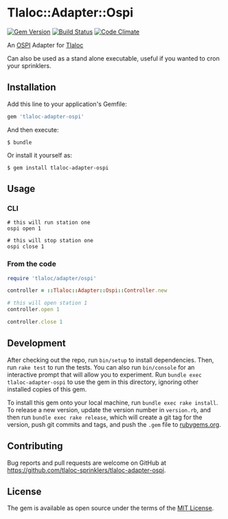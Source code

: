# Tlaloc::Adapter::Ospi

[![Gem Version](https://badge.fury.io/rb/tlaloc-adapter-ospi.svg)](http://badge.fury.io/rb/tlaloc-adapter-ospi)
[![Build Status](https://travis-ci.org/tlaloc-sprinklers/tlaloc-adapter-ospi.svg?branch=master)](https://travis-ci.org/tlaloc-sprinklers/tlaloc-adapter-ospi/)
[![Code Climate](https://codeclimate.com/github/tlaloc-sprinklers/tlaloc-adapter-ospi/badges/gpa.svg)](https://codeclimate.com/github/tlaloc-sprinklers/tlaloc-adapter-ospi)

An [OSPI](http://rayshobby.net/ospi/) Adapter for [Tlaloc](https://github.com/tlaloc-sprinklers)


Can also be used as a stand alone executable, useful if you wanted to cron your sprinklers.

## Installation

Add this line to your application's Gemfile:

```ruby
gem 'tlaloc-adapter-ospi'
```

And then execute:

    $ bundle

Or install it yourself as:

    $ gem install tlaloc-adapter-ospi

## Usage

### CLI

    # this will run station one
    ospi open 1

    # this will stop station one
    ospi close 1

### From the code

```ruby
require 'tlaloc/adapter/ospi'

controller = ::Tlaloc::Adapter::Ospi::Controller.new

# this will open station 1
controller.open 1

controller.close 1
```

## Development

After checking out the repo, run `bin/setup` to install dependencies. Then, run `rake test` to run the tests. You can also run `bin/console` for an interactive prompt that will allow you to experiment. Run `bundle exec tlaloc-adapter-ospi` to use the gem in this directory, ignoring other installed copies of this gem.

To install this gem onto your local machine, run `bundle exec rake install`. To release a new version, update the version number in `version.rb`, and then run `bundle exec rake release`, which will create a git tag for the version, push git commits and tags, and push the `.gem` file to [rubygems.org](https://rubygems.org).

## Contributing

Bug reports and pull requests are welcome on GitHub at https://github.com/tlaloc-sprinklers/tlaloc-adapter-ospi.


## License

The gem is available as open source under the terms of the [MIT License](http://opensource.org/licenses/MIT).
